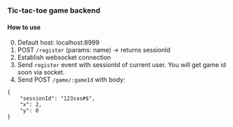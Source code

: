 ### Tic-tac-toe game backend

#### How to use
0. Default host: localhost:8999
1. POST `/register` (params: name) -> returns sessionId
2. Establish websocket connection
3. Send `register` event with sessionId of current user. You will get game id soon via socket.
4. Send POST `/game/:gameId` with body: 
```
{
    "sessionId": "123sas#$",
    "x": 2,
    "y": 0
}
```
